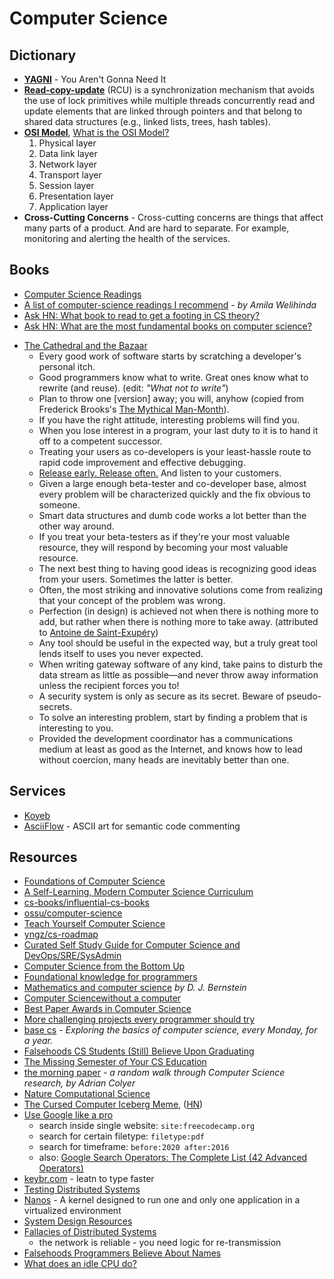 # Computer Science

## Dictionary

- [**YAGNI**](https://wiki.c2.com/?YouArentGonnaNeedIt) - You Aren't Gonna Need It
- [**Read-copy-update**](https://en.wikipedia.org/wiki/Read-copy-update) (RCU) is a synchronization mechanism that avoids the use of lock primitives while multiple threads concurrently read and update elements that are linked through pointers and that belong to shared data structures (e.g., linked lists, trees, hash tables).
- [**OSI Model**](https://en.wikipedia.org/wiki/OSI_model), [What is the OSI Model?](https://www.cloudflare.com/en-gb/learning/ddos/glossary/open-systems-interconnection-model-osi/)
  1. Physical layer
  2. Data link layer
  3. Network layer
  4. Transport layer
  5. Session layer
  6. Presentation layer
  7. Application layer
- **Cross-Cutting Concerns** - Cross-cutting concerns are things that affect many parts of a product. And are hard to separate. For example, monitoring and alerting the health of the services.

## Books

* [Computer Science Readings](https://github.com/erikgrinaker/readings)
* [A list of computer-science readings I recommend](https://github.com/amilajack/reading) - _by Amila Welihinda_
* [Ask HN: What book to read to get a footing in CS theory?](https://news.ycombinator.com/item?id=20729252)
* [Ask HN: What are the most fundamental books on computer science?](https://news.ycombinator.com/item?id=21311302)
- [The Cathedral and the Bazaar](https://en.wikipedia.org/wiki/The_Cathedral_and_the_Bazaar)
  - Every good work of software starts by scratching a developer's personal itch.
  - Good programmers know what to write. Great ones know what to rewrite (and reuse). (edit: _"What not to write"_)
  - Plan to throw one [version] away; you will, anyhow (copied from Frederick Brooks's [The Mythical Man-Month](https://en.wikipedia.org/wiki/The_Mythical_Man-Month)).
  - If you have the right attitude, interesting problems will find you.
  - When you lose interest in a program, your last duty to it is to hand it off to a competent successor.
  - Treating your users as co-developers is your least-hassle route to rapid code improvement and effective debugging.
  - [Release early. Release often.](https://en.wikipedia.org/wiki/Release_early,_release_often) And listen to your customers.
  - Given a large enough beta-tester and co-developer base, almost every problem will be characterized quickly and the fix obvious to someone.
  - Smart data structures and dumb code works a lot better than the other way around.
  - If you treat your beta-testers as if they're your most valuable resource, they will respond by becoming your most valuable resource.
  - The next best thing to having good ideas is recognizing good ideas from your users. Sometimes the latter is better.
  - Often, the most striking and innovative solutions come from realizing that your concept of the problem was wrong.
  - Perfection (in design) is achieved not when there is nothing more to add, but rather when there is nothing more to take away. (attributed to [Antoine de Saint-Exupéry](https://en.wikipedia.org/wiki/Antoine_de_Saint-Exup%C3%A9ry))
  - Any tool should be useful in the expected way, but a truly great tool lends itself to uses you never expected.
  - When writing gateway software of any kind, take pains to disturb the data stream as little as possible—and never throw away information unless the recipient forces you to!
  - A security system is only as secure as its secret. Beware of pseudo-secrets.
  - To solve an interesting problem, start by finding a problem that is interesting to you.
  - Provided the development coordinator has a communications medium at least as good as the Internet, and knows how to lead without coercion, many heads are inevitably better than one.

## Services

- [Koyeb](https://www.koyeb.com)
- [AsciiFlow](https://asciiflow.com/#/) - ASCII art for semantic code commenting

## Resources

- [Foundations of Computer Science](http://infolab.stanford.edu/~ullman/focs.html)
- [A Self-Learning, Modern Computer Science Curriculum](https://functionalcs.github.io/curriculum/#org71f231a)
- [cs-books/influential-cs-books](https://github.com/cs-books/influential-cs-books#readme)
- [ossu/computer-science](https://github.com/ossu/computer-science#readme)
- [Teach Yourself Computer Science](https://teachyourselfcs.com/)
- [yngz/cs-roadmap](https://github.com/yngz/cs-roadmap#readme)
- [Curated Self Study Guide for Computer Science and DevOps/SRE/SysAdmin](https://sharjeelsayed.github.io/selfupgradeitprof.txt)
- [Computer Science from the Bottom Up](https://www.bottomupcs.com/)
- [Foundational knowledge for programmers](https://github.com/err0r500/foundational-knowledge-for-programmers)
- [Mathematics and computer science](notion://www.notion.so/matousdz/cr.yp.to/djb.html) _by D. J. Bernstein_
- [Computer Sciencewithout a computer](https://csunplugged.org/en/)
- [Best Paper Awards in Computer Science](https://jeffhuang.com/best_paper_awards/)
- [More challenging projects every programmer should try](https://web.eecs.utk.edu/~azh/blog/morechallengingprojects.html)
- [base cs](https://medium.com/basecs) - *Exploring the basics of computer science, every Monday, for a year.*
- [Falsehoods CS Students (Still) Believe Upon Graduating](https://www.netmeister.org/blog/cs-falsehoods.html)
- [The Missing Semester of Your CS Education](https://missing.csail.mit.edu/)
- [the morning paper](https://blog.acolyer.org/) - *a random walk through Computer Science research, by Adrian Colyer*
- [Nature Computational Science](https://www.nature.com/natcomputsci)
- [The Cursed Computer Iceberg Meme](https://suricrasia.online/iceberg/), ([HN](https://news.ycombinator.com/item?id=26766722))
- [Use Google like a pro](https://markodenic.com/use-google-like-a-pro/)
  - search inside single website: `site:freecodecamp.org`
  - search for certain filetype: `filetype:pdf`
  - search for timeframe: `before:2020 after:2016`
  - also: [Google Search Operators: The Complete List (42 Advanced Operators)](https://ahrefs.com/blog/google-advanced-search-operators/)
- [keybr.com](https://www.keybr.com/) - leatn to type faster
- [Testing Distributed Systems](https://asatarin.github.io/testing-distributed-systems/)
- [Nanos](https://github.com/nanovms/nanos/) - A kernel designed to run one and only one application in a virtualized environment
- [System Design Resources](https://github.com/InterviewReady/system-design-resources)
- [Fallacies of Distributed Systems](https://architecturenotes.co/fallacies-of-distributed-systems/)
  - the network is reliable - you need logic for re-transmission
- [Falsehoods Programmers Believe About Names](https://www.kalzumeus.com/2010/06/17/falsehoods-programmers-believe-about-names/)
- [What does an idle CPU do?](https://manybutfinite.com/post/what-does-an-idle-cpu-do/)

